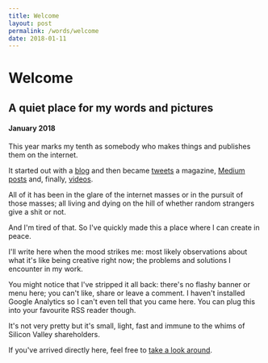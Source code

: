 ```yaml
---
title: Welcome
layout: post
permalink: /words/welcome
date: 2018-01-11
---
```


# Welcome
## A quiet place for my words and pictures
#### January 2018

This year marks my tenth as somebody who makes things and publishes them on the internet.

It started out with a [blog](http://adamwestbrook.wordpress.com) and then became [tweets](http://twitter.com/AdamWestbrook) a magazine, [Medium posts](http://medium.com/AdamWestbrook) and, finally, [videos](http://youtube.com/c/delvetv).

All of it has been in the glare of the internet masses or in the pursuit of those masses; all living and dying on the hill of whether random strangers give a shit or not. 

And I'm tired of that. So I've quickly made this a place where I can create in peace.

I'll write here when the mood strikes me: most likely observations about what it's like being creative right now; the problems and solutions I encounter in my work.

You might notice that I've stripped it all back: there's no flashy banner or menu here; you can't like, share or leave a comment. I haven't installed Google Analytics so I can't even tell that you came here. You can plug this into your favourite RSS reader though. 

It's not very pretty but it's small, light, fast and immune to the whims of Silicon Valley shareholders.

If you've arrived directly here, feel free to [take a look around](/).
